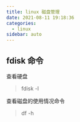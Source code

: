 ```yaml
---
title: linux 磁盘管理
date: 2021-08-11 19:18:36
categories:
  - linux
sidebar: auto
---
```


## fdisk 命令

查看硬盘

> fdisk -l 


查看磁盘的使用情况命令

> df -h



